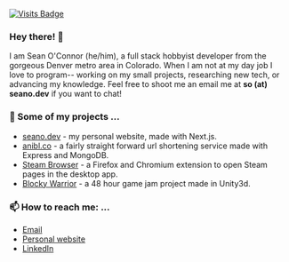 [![Visits Badge](https://badges.pufler.dev/visits/seaneoo/seaneoo)](https://badges.pufler.dev)

### Hey there! 👋

I am Sean O'Connor (he/him), a full stack hobbyist developer from the gorgeous Denver metro area in Colorado. When I am not at my day job I love to program-- working on my small projects, researching new tech, or advancing my knowledge. Feel free to shoot me an email me at **so (at) seano.dev** if you want to chat!

### 🔭 Some of my projects ...
- [seano.dev](https://www.seano.dev/) - my personal website, made with Next.js.
- [anibl.co](https://anibl.co/) - a fairly straight forward url shortening service made with Express and MongoDB.
- [Steam Browser](https://addons.mozilla.org/en-US/firefox/addon/steam-browser/) - a Firefox and Chromium extension to open Steam pages in the desktop app.
- [Blocky Warrior](https://seano.itch.io/blocky-warrior) - a 48 hour game jam project made in Unity3d.

### 📫 How to reach me: ...
- [Email](mailto:so@seano.dev)
- [Personal website](https://www.seano.dev/)
- [LinkedIn](https://www.linkedin.com/in/seaneoo/)

